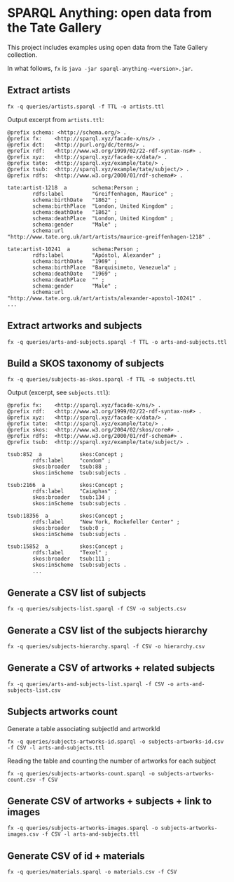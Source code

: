 # SPARQL Anything: open data from the Tate Gallery

This project includes examples using open data from the Tate Gallery collection.

In what follows, `fx` is `java -jar sparql-anything-<version>.jar`.


## Extract artists
```
fx -q queries/artists.sparql -f TTL -o artists.ttl
```
Output excerpt from `artists.ttl`:
```
@prefix schema: <http://schema.org/> .
@prefix fx:    <http://sparql.xyz/facade-x/ns/> .
@prefix dct:   <http://purl.org/dc/terms/> .
@prefix rdf:   <http://www.w3.org/1999/02/22-rdf-syntax-ns#> .
@prefix xyz:   <http://sparql.xyz/facade-x/data/> .
@prefix tate:  <http://sparql.xyz/example/tate/> .
@prefix tsub:  <http://sparql.xyz/example/tate/subject/> .
@prefix rdfs:  <http://www.w3.org/2000/01/rdf-schema#> .

tate:artist-1218  a        schema:Person ;
        rdfs:label         "Greiffenhagen, Maurice" ;
        schema:birthDate   "1862" ;
        schema:birthPlace  "London, United Kingdom" ;
        schema:deathDate   "1862" ;
        schema:deathPlace  "London, United Kingdom" ;
        schema:gender      "Male" ;
        schema:url         "http://www.tate.org.uk/art/artists/maurice-greiffenhagen-1218" .

tate:artist-10241  a       schema:Person ;
        rdfs:label         "Apóstol, Alexander" ;
        schema:birthDate   "1969" ;
        schema:birthPlace  "Barquisimeto, Venezuela" ;
        schema:deathDate   "1969" ;
        schema:deathPlace  "" ;
        schema:gender      "Male" ;
        schema:url         "http://www.tate.org.uk/art/artists/alexander-apostol-10241" .
...
```

## Extract artworks and subjects
```
fx -q queries/arts-and-subjects.sparql -f TTL -o arts-and-subjects.ttl
```

## Build a SKOS taxonomy of subjects

```
fx -q queries/subjects-as-skos.sparql -f TTL -o subjects.ttl
```
Output (excerpt, see `subjects.ttl`):
```
@prefix fx:    <http://sparql.xyz/facade-x/ns/> .
@prefix rdf:   <http://www.w3.org/1999/02/22-rdf-syntax-ns#> .
@prefix xyz:   <http://sparql.xyz/facade-x/data/> .
@prefix tate:  <http://sparql.xyz/example/tate/> .
@prefix skos:  <http://www.w3.org/2004/02/skos/core#> .
@prefix rdfs:  <http://www.w3.org/2000/01/rdf-schema#> .
@prefix tsub:  <http://sparql.xyz/example/tate/subject/> .

tsub:852  a            skos:Concept ;
        rdfs:label     "condom" ;
        skos:broader   tsub:88 ;
        skos:inScheme  tsub:subjects .

tsub:2166  a           skos:Concept ;
        rdfs:label     "Caiaphas" ;
        skos:broader   tsub:134 ;
        skos:inScheme  tsub:subjects .

tsub:18356  a          skos:Concept ;
        rdfs:label     "New York, Rockefeller Center" ;
        skos:broader   tsub:0 ;
        skos:inScheme  tsub:subjects .

tsub:15852  a          skos:Concept ;
        rdfs:label     "Texel" ;
        skos:broader   tsub:111 ;
        skos:inScheme  tsub:subjects .
		...
```

## Generate a CSV list of subjects
```
fx -q queries/subjects-list.sparql -f CSV -o subjects.csv
```

## Generate a CSV list of the subjects hierarchy
```
fx -q queries/subjects-hierarchy.sparql -f CSV -o hierarchy.csv
```

## Generate a CSV of artworks + related subjects
```
fx -q queries/arts-and-subjects-list.sparql -f CSV -o arts-and-subjects-list.csv
```

## Subjects artworks count
Generate a table associating subjectId and artworkId
```
fx -q queries/subjects-artworks-id.sparql -o subjects-artworks-id.csv -f CSV -l arts-and-subjects.ttl
```
Reading the table and counting the number of artworks for each subject
```
fx -q queries/subjects-artworks-count.sparql -o subjects-artworks-count.csv -f CSV
```

## Generate CSV of artworks + subjects + link to images
```
fx -q queries/subjects-artworks-images.sparql -o subjects-artworks-images.csv -f CSV -l arts-and-subjects.ttl 
```

## Generate CSV of id + materials
```
fx -q queries/materials.sparql -o materials.csv -f CSV
```